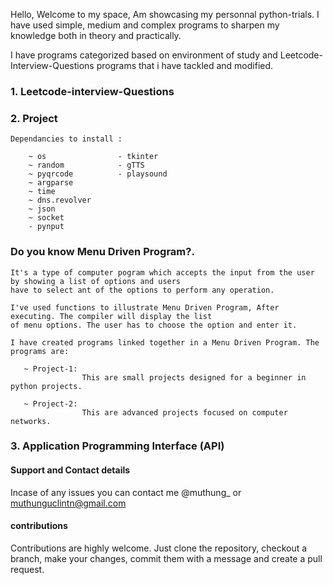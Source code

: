 

Hello, Welcome to my space, Am showcasing my personnal python-trials.
I have used simple, medium and complex programs to sharpen my knowledge both in theory and practically.

I have programs categorized based on environment of study and Leetcode-Interview-Questions
programs that i have tackled and modified.

### 1. Leetcode-interview-Questions

### 2. Project
    
    Dependancies to install :
                                
        ~ os                - tkinter
        ~ random            - gTTS
        ~ pyqrcode          - playsound
        ~ argparse
        ~ time
        ~ dns.revolver
        ~ json
        ~ socket
        - pynput
            
### Do you know Menu Driven Program?.

    It's a type of computer pogram which accepts the input from the user by showing a list of options and users 
    have to select ant of the options to perform any operation.

    I've used functions to illustrate Menu Driven Program, After executing. The compiler will display the list 
    of menu options. The user has to choose the option and enter it.
    
    I have created programs linked together in a Menu Driven Program. The programs are:
    
       ~ Project-1:
                    This are small projects designed for a beginner in python projects.

       ~ Project-2:
                    This are advanced projects focused on computer networks.


### 3. Application Programming Interface (API)
           
#### Support and Contact details

Incase of any issues you can contact me @muthung_ or muthunguclintn@gmail.com
           
#### contributions

Contributions are highly welcome. Just clone the repository, checkout a branch, make your changes,
commit them with a message and create a pull request.
